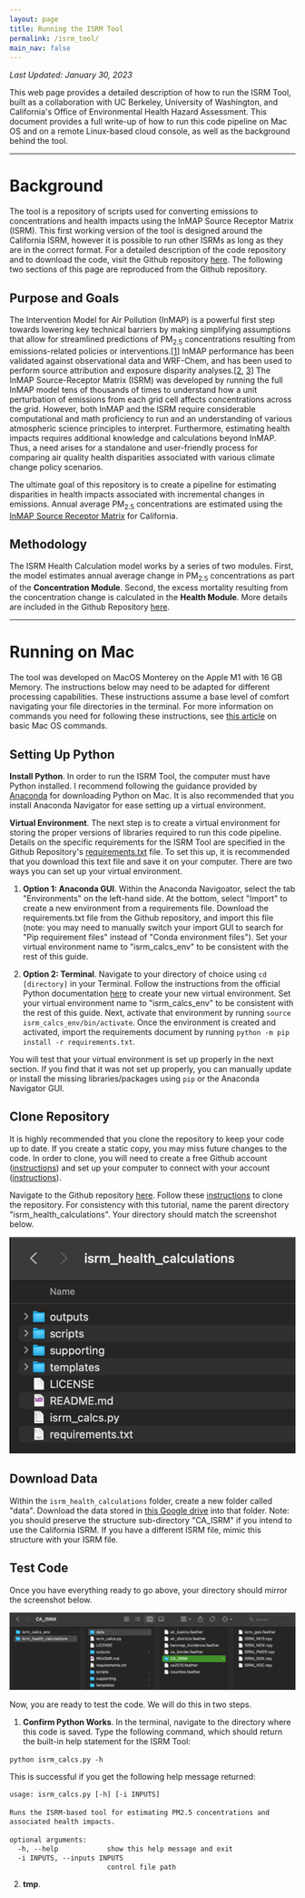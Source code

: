 ```yaml
---
layout: page
title: Running the ISRM Tool
permalink: /isrm_tool/
main_nav: false
---
```

<p> <em>Last Updated: January 30, 2023 </em> </p>


<p>This web page provides a detailed description of how to run the ISRM Tool, built as a collaboration with UC Berkeley, University of Washington, and California's Office of Environmental Health Hazard Assessment. This document provides a full write-up of how to run this code pipeline on Mac OS and on a remote Linux-based cloud console, as well as the background behind the tool.</p>

---

# Background #
The tool is a repository of scripts used for converting emissions to concentrations and health impacts using the InMAP Source Receptor Matrix (ISRM). This first working version of the tool is designed around the California ISRM, however it is possible to run other ISRMs as long as they are in the correct format. For a detailed description of the code repository and to download the code, visit the Github repository [here](https://github.com/lkoolik/isrm_health_calculations#readme). The following two sections of this page are reproduced from the Github repository.

## Purpose and Goals ##
The Intervention Model for Air Pollution (InMAP) is a powerful first step towards lowering key technical barriers by making simplifying assumptions that allow for streamlined predictions of PM<sub>2.5</sub> concentrations resulting from emissions-related policies or interventions.\[[1](https://doi.org/10.1371/journal.pone.0176131)\] InMAP performance has been validated against observational data and WRF-Chem, and has been used to perform source attribution and exposure disparity analyses.\[[2](https://doi.org/10.1126/sciadv.abf4491), [3](https://doi.org/10.1073/pnas.1816102116)\] The InMAP Source-Receptor Matrix (ISRM) was developed by running the full InMAP model tens of thousands of times to understand how a unit perturbation of emissions from each grid cell affects concentrations across the grid. However, both InMAP and the ISRM require considerable computational and math proficiency to run and an understanding of various atmospheric science principles to interpret. Furthermore, estimating health impacts requires additional knowledge and calculations beyond InMAP. Thus, a need arises for a standalone and user-friendly process for comparing air quality health disparities associated with various climate change policy scenarios.

The ultimate goal of this repository is to create a pipeline for estimating disparities in health impacts associated with incremental changes in emissions. Annual average PM<sub>2.5</sub> concentrations are estimated using the [InMAP Source Receptor Matrix](https://www.pnas.org/doi/full/10.1073/pnas.1816102116) for California.

## Methodology ##
The ISRM Health Calculation model works by a series of two modules. First, the model estimates annual average change in PM<sub>2.5</sub> concentrations as part of the **Concentration Module**. Second, the excess mortality resulting from the concentration change is calculated in the **Health Module**. More details are included in the Github Repository [here](https://github.com/lkoolik/isrm_health_calculations#readme).

---

# Running on Mac #

The tool was developed on MacOS Monterey on the Apple M1 with 16 GB Memory. The instructions below may need to be adapted for different processing capabilities. These instructions assume a base level of comfort navigating your file directories in the terminal. For more information on commands you need for following these instructions, see [this article](https://www.makeuseof.com/tag/mac-terminal-commands-cheat-sheet/) on basic Mac OS commands.

## Setting Up Python ##

**Install Python**. In order to run the ISRM Tool, the computer must have Python installed. I recommend following the guidance provided by [Anaconda](https://docs.anaconda.com/anaconda/install/mac-os/) for downloading Python on Mac. It is also recommended that you install Anaconda Navigator for ease setting up a virtual environment.

**Virtual Environment**. The next step is to create a virtual environment for storing the proper versions of libraries required to run this code pipeline. Details on the specific requirements for the ISRM Tool are specified in the Github Repository's [requirements.txt](https://github.com/lkoolik/isrm_health_calculations/blob/main/requirements.txt) file. To set this up, it is recommended that you download this text file and save it on your computer. There are two ways you can set up your virtual environment.

1. **Option 1: Anaconda GUI**. Within the Anaconda Navigoator, select the tab "Environments" on the left-hand side. At the bottom, select "Import" to create a new environment from a requirements file. Download the requirements.txt file from the Github repository, and import this file (note: you may need to manually switch your import GUI to search for "Pip requirement files" instead of "Conda environment files"). Set your virtual environment name to "isrm_calcs_env" to be consistent with the rest of this guide.

2. **Option 2: Terminal**. Navigate to your directory of choice using `cd [directory]` in your Terminal. Follow the instructions from the official Python documentation [here](https://docs.python.org/3/tutorial/venv.html) to create your new virtual environment. Set your virtual environment name to "isrm_calcs_env" to be consistent with the rest of this guide. Next, activate that environment by running `source isrm_calcs_env/bin/activate`. Once the environment is created and activated, import the requirements document by running `python -m pip install -r requirements.txt`. 

You will test that your virtual environment is set up properly in the next section. If you find that it was not set up properly, you can manually update or install the missing libraries/packages using `pip` or the Anaconda Navigator GUI.

## Clone Repository ##

It is highly recommended that you clone the repository to keep your code up to date. If you create a static copy, you may miss future changes to the code. In order to clone, you will need to create a free Github account ([instructions](https://docs.github.com/en/get-started/signing-up-for-github/signing-up-for-a-new-github-account)) and set up your computer to connect with your account ([instructions](https://docs.github.com/en/get-started/getting-started-with-git)).

Navigate to the Github repository [here](https://github.com/lkoolik/isrm_health_calculations). Follow these [instructions](https://docs.github.com/en/repositories/creating-and-managing-repositories/cloning-a-repository) to clone the repository. For consistency with this tutorial, name the parent directory "isrm_health_calculations". Your directory should match the screenshot below.
 
![Screenshot of the directory once the repository is cloned](/assets/isrm_tutorial/directory_setup_before_data.png)


## Download Data ##

Within the `isrm_health_calculations` folder, create a new folder called "data". Download the data stored in [this Google drive](https://drive.google.com/drive/folders/14j-yB43YgZgPSPvhjxjdEbhLe6tR0SEc?usp=sharing) into that folder. Note: you should preserve the structure sub-directory "CA_ISRM" if you intend to use the California ISRM. If you have a different ISRM file, mimic this structure with your ISRM file.

## Test Code ##

Once you have everything ready to go above, your directory should mirror the screenshot below.

![Screenshot of the directory when ready to run](/assets/isrm_tutorial/directory_when_ready.png)

Now, you are ready to test the code. We will do this in two steps.

1. **Confirm Python Works**. In the terminal, navigate to the directory where this code is saved. Type the following command, which should return the built-in help statement for the ISRM Tool:

`python isrm_calcs.py -h`

This is successful if you get the following help message returned:

    usage: isrm_calcs.py [-h] [-i INPUTS]

    Runs the ISRM-based tool for estimating PM2.5 concentrations and associated health impacts.

    optional arguments:
      -h, --help            show this help message and exit
      -i INPUTS, --inputs INPUTS
                            control file path

2. **tmp**.



